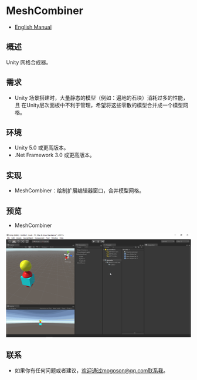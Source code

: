 ﻿# MeshCombiner
- [English Manual](./README.md)

## 概述
Unity 网格合成器。

## 需求
- Unity 场景搭建时，大量静态的模型（例如：遍地的石块）消耗过多的性能，且
  在Unity层次面板中不利于管理，希望将这些零散的模型合并成一个模型网格。

## 环境
- Unity 5.0 或更高版本。
- .Net Framework 3.0 或更高版本。

## 实现
- MeshCombiner：绘制扩展编辑器窗口，合并模型网格。

## 预览
- MeshCombiner

![MeshCombiner](./Attachments/README_Image/MeshCombiner.gif)

## 联系
- 如果你有任何问题或者建议，欢迎通过mogoson@qq.com联系我。